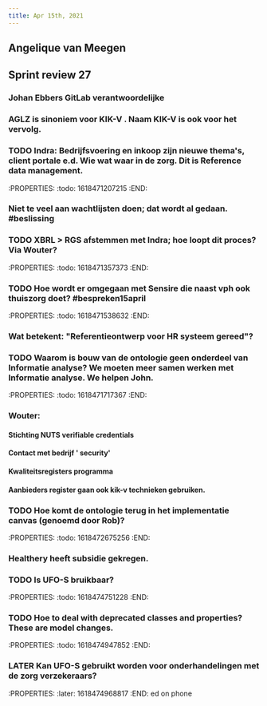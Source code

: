 ```yaml
---
title: Apr 15th, 2021
---
```


## Angelique van Meegen
## Sprint review 27
### Johan Ebbers GitLab verantwoordelijke
### AGLZ is sinoniem voor KIK-V . Naam KIK-V is ook voor het vervolg.
### TODO Indra: Bedrijfsvoering en inkoop zijn nieuwe thema's, client portale e.d. Wie wat waar in de zorg. Dit is Reference data management.
:PROPERTIES:
:todo: 1618471207215
:END:
### Niet te veel aan wachtlijsten doen; dat wordt al gedaan. #beslissing
### TODO XBRL > RGS afstemmen met Indra; hoe loopt dit proces? Via Wouter?
:PROPERTIES:
:todo: 1618471357373
:END:
### TODO Hoe wordt er omgegaan met Sensire die naast vph ook thuiszorg doet? #bespreken15april
:PROPERTIES:
:todo: 1618471538632
:END:
### Wat betekent: "Referentieontwerp voor HR systeem gereed"?
### TODO Waarom is bouw van de ontologie geen onderdeel van Informatie analyse? We moeten meer samen werken met Informatie analyse. We helpen John.
:PROPERTIES:
:todo: 1618471717367
:END:
### Wouter:
#### Stichting NUTS verifiable credentials
#### Contact met bedrijf ' security'
#### Kwaliteitsregisters programma
#### Aanbieders register gaan ook kik-v technieken gebruiken.
### TODO Hoe komt de ontologie terug in het implementatie canvas (genoemd door Rob)?
:PROPERTIES:
:todo: 1618472675256
:END:
###
### Healthery heeft subsidie gekregen.
### TODO Is UFO-S bruikbaar?
:PROPERTIES:
:todo: 1618474751228
:END:
### TODO Hoe to deal with deprecated classes and properties? These are model changes.
:PROPERTIES:
:todo: 1618474947852
:END:
### LATER Kan UFO-S gebruikt worden voor onderhandelingen met de zorg verzekeraars?
:PROPERTIES:
:later: 1618474968817
:END:
ed on phone
##
